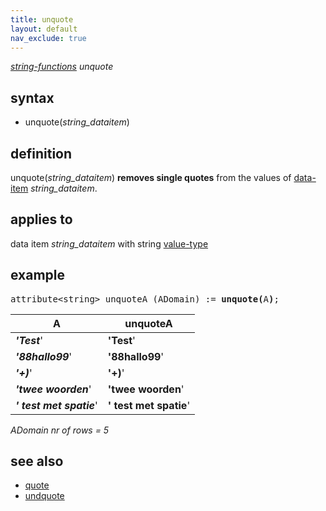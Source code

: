 ```yaml
---
title: unquote
layout: default
nav_exclude: true
---
```

*[string-functions](string-functions) unquote*

## syntax

- unquote(*string_dataitem*)

## definition

unquote(*string_dataitem*) **removes single quotes** from the values of [data-item](data-item) *string_dataitem*.

## applies to

data item *string_dataitem* with string [value-type](value-type)

## example

<pre>
attribute&lt;string&gt; unquoteA (ADomain) := <B>unquote(</B>A<B>)</B>;
</pre>

| A                        | **unquoteA**           |
|--------------------------|------------------------|
| ***'Test***'             | **'Test**'             |
| ***'88hallo99***'        | **'88hallo99**'        |
| ***'+)***'               | **'+)**'               |
| ***'twee woorden***'     | **'twee woorden**'     |
| ***' test met spatie***' | **' test met spatie**' |

*ADomain nr of rows = 5*

## see also
- [quote](quote)
- [undquote](undquote)